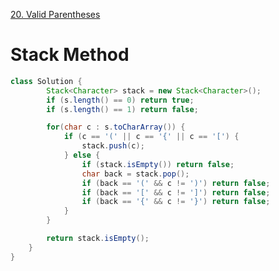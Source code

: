 [20. Valid Parentheses](https://leetcode.com/problems/valid-parentheses/description/)

# Stack Method

```java
class Solution {
        Stack<Character> stack = new Stack<Character>();
        if (s.length() == 0) return true;
        if (s.length() == 1) return false;

        for(char c : s.toCharArray()) {
            if (c == '(' || c == '{' || c == '[') {
                stack.push(c);
            } else {
                if (stack.isEmpty()) return false;
                char back = stack.pop();
                if (back == '(' && c != ')') return false; 
                if (back == '[' && c != ']') return false; 
                if (back == '{' && c != '}') return false; 
            }
        }

        return stack.isEmpty();
    }
}
```
